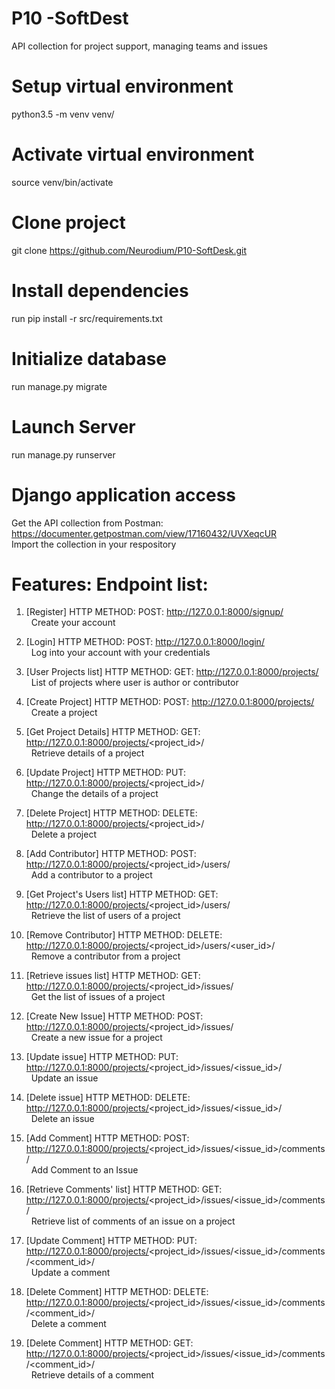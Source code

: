 # P10 -SoftDest
 API collection for project support, managing teams and issues

# Setup virtual environment
python3.5 -m venv venv/

# Activate virtual environment
source venv/bin/activate

# Clone project
git clone https://github.com/Neurodium/P10-SoftDesk.git

# Install dependencies
run pip install -r src/requirements.txt

# Initialize database
 run manage.py migrate

# Launch Server
run manage.py runserver

# Django application access
Get the API collection from Postman:  https://documenter.getpostman.com/view/17160432/UVXeqcUR<br>
Import the collection in your respository

# Features: Endpoint list:
1. [Register] HTTP METHOD: POST: http://127.0.0.1:8000/signup/<br>
&nbsp;&nbsp;Create your account
  
2. [Login] HTTP METHOD: POST: http://127.0.0.1:8000/login/<br>
&nbsp;&nbsp;Log into your account with your credentials 
  
3. [User Projects list] HTTP METHOD: GET: http://127.0.0.1:8000/projects/<br>
&nbsp;&nbsp;List of projects where user is author or contributor
  
4. [Create Project] HTTP METHOD: POST: http://127.0.0.1:8000/projects/<br>
&nbsp;&nbsp;Create a project
  
5. [Get Project Details] HTTP METHOD: GET: http://127.0.0.1:8000/projects/<project_id>/<br>
&nbsp;&nbsp;Retrieve details of a project

6. [Update Project] HTTP METHOD: PUT: http://127.0.0.1:8000/projects/<project_id>/<br>
&nbsp;&nbsp;Change the details of a project
  
7. [Delete Project] HTTP METHOD: DELETE: http://127.0.0.1:8000/projects/<project_id>/<br>
&nbsp;&nbsp;Delete a project

8. [Add Contributor] HTTP METHOD: POST: http://127.0.0.1:8000/projects/<project_id>/users/<br>
&nbsp;&nbsp;Add a contributor to a project

9. [Get Project's Users list] HTTP METHOD: GET: http://127.0.0.1:8000/projects/<project_id>/users/<br>
&nbsp;&nbsp;Retrieve the list of users of a project

10. [Remove Contributor] HTTP METHOD: DELETE: http://127.0.0.1:8000/projects/<project_id>/users/<user_id>/<br>
&nbsp;&nbsp;Remove a contributor from a project

11. [Retrieve issues list] HTTP METHOD: GET: http://127.0.0.1:8000/projects/<project_id>/issues/<br>
&nbsp;&nbsp;Get the list of issues of a project

12. [Create New Issue] HTTP METHOD: POST: http://127.0.0.1:8000/projects/<project_id>/issues/<br>
&nbsp;&nbsp;Create a new issue for a project

13. [Update issue] HTTP METHOD: PUT: http://127.0.0.1:8000/projects/<project_id>/issues/<issue_id>/<br>
&nbsp;&nbsp;Update an issue

14. [Delete issue] HTTP METHOD: DELETE: http://127.0.0.1:8000/projects/<project_id>/issues/<issue_id>/<br>
&nbsp;&nbsp;Delete an issue

15. [Add Comment] HTTP METHOD: POST: http://127.0.0.1:8000/projects/<project_id>/issues/<issue_id>/comments/<br>
&nbsp;&nbsp;Add Comment to an Issue

16. [Retrieve Comments' list] HTTP METHOD: GET: http://127.0.0.1:8000/projects/<project_id>/issues/<issue_id>/comments/<br>
&nbsp;&nbsp;Retrieve list of comments of an issue on a project

17. [Update Comment] HTTP METHOD: PUT: http://127.0.0.1:8000/projects/<project_id>/issues/<issue_id>/comments/<comment_id>/<br>
&nbsp;&nbsp;Update a comment

18. [Delete Comment] HTTP METHOD: DELETE: http://127.0.0.1:8000/projects/<project_id>/issues/<issue_id>/comments/<comment_id>/<br>
&nbsp;&nbsp;Delete a comment

19. [Delete Comment] HTTP METHOD: GET: http://127.0.0.1:8000/projects/<project_id>/issues/<issue_id>/comments/<comment_id>/<br>
&nbsp;&nbsp;Retrieve details of a comment 
